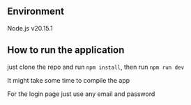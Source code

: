 ## Environment
Node.js  v20.15.1

## How to run the application
just clone the repo and run ```npm install```, then run ```npm run dev```

It might take some time to compile the app

For the login page just use any email and password